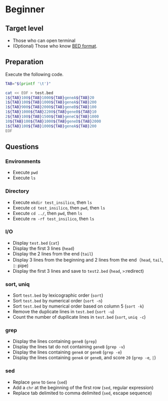 # Beginner

## Target level

- Those who can open terminal
- (Optional) Those who know [BED format](https://m.ensembl.org/info/website/upload/bed.html).

## Preparation

Execute the following code.


```sh
TAB="$(printf '\t')"

cat << EOF > test.bed
1${TAB}100${TAB}1000${TAB}geneA${TAB}20
1${TAB}100${TAB}1000${TAB}geneA${TAB}200
1${TAB}900${TAB}2000${TAB}geneB${TAB}100
1${TAB}1000${TAB}2200${TAB}geneB${TAB}10
2${TAB}100${TAB}1500${TAB}geneC${TAB}1000
10${TAB}100${TAB}1000${TAB}geneD${TAB}2000
1${TAB}100${TAB}1000${TAB}geneA${TAB}200
EOF
```

## Questions

### Environments

- Execute `pwd`
- Execute `ls`

### Directory

- Execute `mkdir test_insilico`, then `ls`
- Execute `cd test_insilico`, then `pwd`, then `ls`
- Execute `cd ../`, then `pwd`, then `ls`
- Execute `rm -rf test_insilico`, then `ls`

### I/O

- Display `test.bed` (`cat`)
- Display the first 3 lines (`head`)
- Display the 2 lines from the end (`tail`)
- Display 3 lines from the beginning and 2 lines from the end（`head`, `tail`, `|`: pipe)
- Display the first 3 lines and save to `test2.bed` (`head`, `>`:redirect)

### sort, uniq

- Sort `test.bed` by lexicographic order (`sort`)
- Sort `test.bed` by numerical order (`sort -n`)
- Sort `test.bed` by numerical order based on column 5 (`sort -k`)
- Remove the duplicate lines in `test.bed` (`sort -u`)
- Count the number of dupilicate lines in `test.bed` (`sort`, `uniq -c`)

### grep

- Display the lines containing `geneB` (`grep`)
- Display the lines tat do not containing `geneB` (`grep -v`)
- Display the lines containing `geneA` or `geneB` (`grep -e`)
- Display the lines containing `geneA` or `geneB`, and score `20` (`grep -e`, `|`)

### sed

- Replace `gene` to `Gene` (`sed`)
- Add a `chr` at the beginning of the first row (`sed`, regular expression)
- Replace tab delimited to comma delimited (`sed`, escape sequence)
